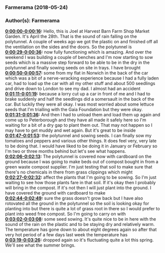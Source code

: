 ### Farmerama  (2018-05-24)  
### Author(s): Farmerama  

**[0:00:00-0:00:16](https://soundcloud.com/farmerama-radio/shorts-harvest-barn-market-garden-april#t=0:00:00):**  Hello, this is Joel at Harvest Barn Farm Shop Market Garden. It's April the 28th. That is  the sound of rain falling on the polytunnel. A couple of weeks ago we got the plastic on  and finished off all the ventilation on the sides and the doors. So the polytunnel is  
**[0:00:29-0:00:36](https://soundcloud.com/farmerama-radio/shorts-harvest-barn-market-garden-april#t=0:00:29):**  now fully functioning which is amazing. And over the weekend I was building a couple of  benches and I'm now starting to sow seeds which is a massive step forward to be able  to be in the dry in the polytunnel and finally sowing seeds on site in trays. I have brought  
**[0:00:50-0:00:57](https://soundcloud.com/farmerama-radio/shorts-harvest-barn-market-garden-april#t=0:00:50):**  some from my flat in Norwich in the back of the car which was a bit of a nerve-wracking  experience because I had a fully laden car, had to load up the car with all my other stuff  and about 500 seedlings and drive down to London to see my dad. I almost had an accident  
**[0:01:11-0:01:19](https://soundcloud.com/farmerama-radio/shorts-harvest-barn-market-garden-april#t=0:01:11):**  because a lorry cut up a car in front of me and I had to brake suddenly and half the seedlings  did a somersault in the back of the car. But luckily they were all okay. I was most worried  about some lettuce seeds that I'm trialling with the Gaia Foundation but they were okay.  
**[0:01:31-0:01:36](https://soundcloud.com/farmerama-radio/shorts-harvest-barn-market-garden-april#t=0:01:31):**  And then I had to unload them and load them up again and come up to Peterborough and they  have all made it safely here so I'm waiting for a bit of a dry gap to plant them out.  That may not happen so I may have to get muddy and wet again. But it's great to be inside  
**[0:01:47-0:01:53](https://soundcloud.com/farmerama-radio/shorts-harvest-barn-market-garden-april#t=0:01:47):**  the polytunnel and sowing seeds. I can finally sow my tomatoes and peppers and various other  things. It does feel very, very late to be doing that. I would have liked to be doing  it in January or February so I'm two or three months behind but let's see what happens.  
**[0:02:06-0:02:13](https://soundcloud.com/farmerama-radio/shorts-harvest-barn-market-garden-april#t=0:02:06):**  The polytunnel is covered now with cardboard on the ground because I was going to make  beds out of compost bought in from a green waste compost supplier. I'm just testing that  soil to make sure that there's no chemicals in there from grass clippings which might  
**[0:02:27-0:02:32](https://soundcloud.com/farmerama-radio/shorts-harvest-barn-market-garden-april#t=0:02:27):**  affect the plants that I'm going to be sowing. So I'm just waiting to see how those plants  fare in that soil. If it's okay then I probably will bring in the compost. If it's not then  I will just plant into the ground. I have covered the ground with cardboard to make  
**[0:02:44-0:02:49](https://soundcloud.com/farmerama-radio/shorts-harvest-barn-market-garden-april#t=0:02:44):**  sure the grass doesn't grow back but I have also rotovated all the ground in the polytunnel  so the soil is looking okay for planting into but there is quite a lot of grass root in  there so I would prefer to plant into weed free compost. So I'm going to carry on with  
**[0:03:02-0:03:08](https://soundcloud.com/farmerama-radio/shorts-harvest-barn-market-garden-april#t=0:03:02):**  some seed sowing. It's quite nice to be in here with the sound of the rain on the plastic  and to be staying dry and relatively warm. The temperature has gone down to about eight  degrees again so after that very hot period of a few days last week the temperature has  
**[0:03:19-0:03:26](https://soundcloud.com/farmerama-radio/shorts-harvest-barn-market-garden-april#t=0:03:19):**  dropped again so it's fluctuating quite a lot this spring. We'll see what the summer  brings.  